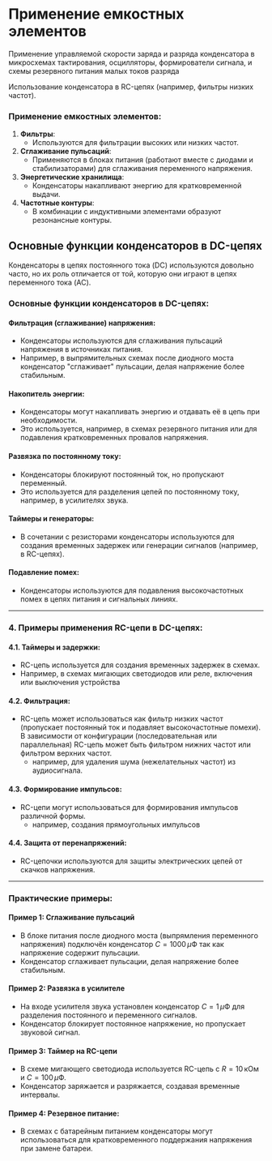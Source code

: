 # Применение емкостных элементов

Применение управляемой скорости заряда и разряда конденсатора в микросхемах тактирования, осцилляторы, формирователи сигнала, и схемы резервного питания малых токов разряда

Использование конденсатора в RC-цепях (например, фильтры низких частот).

### Применение емкостных элементов:
1. **Фильтры**:
   - Используются для фильтрации высоких или низких частот.
2. **Сглаживание пульсаций**:
   - Применяются в блоках питания (работают вместе с диодами и стабилизаторами) для сглаживания переменного напряжения.
3. **Энергетические хранилища**:
   - Конденсаторы накапливают энергию для кратковременной выдачи.
4. **Частотные контуры**:
   - В комбинации с индуктивными элементами образуют резонансные контуры.


## Основные функции конденсаторов в DC-цепях

Конденсаторы в цепях постоянного тока (DC) используются довольно часто, но их роль отличается от той, которую они играют в цепях переменного тока (AC). 

### Основные функции конденсаторов в DC-цепях:

#### Фильтрация (сглаживание) напряжения:
- Конденсаторы используются для сглаживания пульсаций напряжения в источниках питания.
- Например, в выпрямительных схемах после диодного моста конденсатор "сглаживает" пульсации, делая напряжение более стабильным.

#### Накопитель энергии:
- Конденсаторы могут накапливать энергию и отдавать её в цепь при необходимости.
- Это используется, например, в схемах резервного питания или для подавления кратковременных провалов напряжения.

#### Развязка по постоянному току:
- Конденсаторы блокируют постоянный ток, но пропускают переменный.
- Это используется для разделения цепей по постоянному току, например, в усилителях звука.

#### Таймеры и генераторы:
- В сочетании с резисторами конденсаторы используются для создания временных задержек или генерации сигналов (например, в RC-цепях).

#### Подавление помех:
- Конденсаторы используются для подавления высокочастотных помех в цепях питания и сигнальных линиях.

---

### 4. **Примеры применения RC-цепи в DC-цепях:**

#### 4.1. **Таймеры и задержки:**
- RC-цепь используется для создания временных задержек в схемах.
- Например, в схемах мигающих светодиодов или реле, включения или выключения устройства

#### 4.2. **Фильтрация:**
- RC-цепь может использоваться как фильтр низких частот (пропускает постоянный ток и подавляет высокочастотные помехи). В зависимости от конфигурации (последовательная или параллельная) RC-цепь может быть фильтром нижних частот или фильтром верхних частот.
  - например, для удаления шума (нежелательных частот) из аудиосигнала.

#### 4.3. **Формирование импульсов:**
- RC-цепи могут использоваться для формирования импульсов различной формы.
  - например, создания прямоугольных импульсов

#### 4.4. Защита от перенапряжений:
- RC-цепочки используются для защиты электрических цепей от скачков напряжения.


---

### Практические примеры:

#### Пример 1: Сглаживание пульсаций
- В блоке питания после диодного моста (выпрямления переменного напряжения) подключён конденсатор $C = 1000 \, \mu\text{Ф}$ так как напряжение содержит пульсации.
- Конденсатор сглаживает пульсации, делая напряжение более стабильным.

#### Пример 2: Развязка в усилителе
- На входе усилителя звука установлен конденсатор $C = 1 \, \mu\text{Ф}$ для разделения постоянного и переменного сигналов.
- Конденсатор блокирует постоянное напряжение, но пропускает звуковой сигнал.

#### Пример 3: Таймер на RC-цепи
- В схеме мигающего светодиода используется RC-цепь с $R = 10 \, \text{кОм}$ и $C = 100 \, \mu\text{Ф}$.
- Конденсатор заряжается и разряжается, создавая временные интервалы.
 
#### Пример 4: Резервное питание:
- В схемах с батарейным питанием конденсаторы могут использоваться для кратковременного поддержания напряжения при замене батареи.
 
